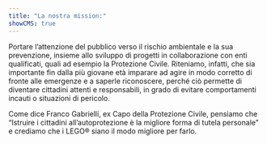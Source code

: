 ```yaml
---
title: "La nostra mission:"
showCMS: true
---
```

Portare l’attenzione del pubblico verso il rischio ambientale e la sua prevenzione, insieme allo sviluppo di progetti in collaborazione con enti qualificati, quali ad esempio la Protezione Civile. Riteniamo, infatti, che sia importante fin dalla più giovane età imparare ad agire in modo corretto di fronte alle emergenze e a saperle riconoscere, perché ciò permette di diventare cittadini attenti e responsabili, in grado di evitare comportamenti incauti o situazioni di pericolo.

Come dice Franco Gabrielli, ex Capo della Protezione Civile, pensiamo che “Istruire i cittadini all’autoprotezione è la migliore forma di tutela personale” e crediamo che i LEGO® siano il modo migliore per farlo.